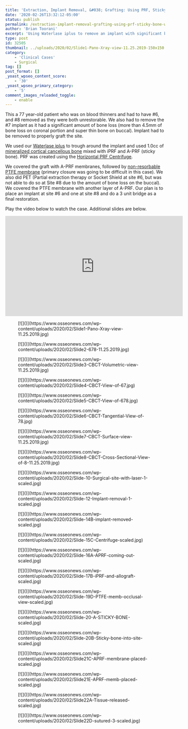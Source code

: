 ```yaml
---
title: 'Extraction, Implant Removal, &#038; Grafting: Using PRF, Sticky Bone &#038; Waterlase iPlus'
date: '2020-02-26T13:32:12-05:00'
status: publish
permalink: /extraction-implant-removal-grafting-using-prf-sticky-bone-waterlase-iplus
author: 'Brian Toorani'
excerpt: 'Using Waterlase iplus to remove an implant with significant bone loss. Grafting with PRF from Horizontal Centrifuge and non-resorbable PTFE membranes.'
type: post
id: 32505
thumbnail: ../uploads/2020/02/Slide1-Pano-Xray-view-11.25.2019-150x150.jpg
category:
    - 'Clinical Cases'
    - Surgical
tag: []
post_format: []
_yoast_wpseo_content_score:
    - '30'
_yoast_wpseo_primary_category:
    - '5'
comment_images_reloaded_toggle:
    - enable
---
```

This a 77 year-old patient who was on blood thinners and had to have #6, and #8 removed as they were both unrestorable. We also had to remove the #7 implant as it had a significant amount of bone loss (more than 4.5mm of bone loss on coronal portion and super thin bone on buccal). Implant had to be removed to properly graft the site.

We used our [Waterlase iplus](https://www.biolase.com/products/dental-lasers-all-tissue/waterlase-iplus/) to trough around the implant and used 1.0cc of [<u>mineralized cortical cancellous bone</u>](https://www.ddsgadget.com/biologics/bone-grafting/allografts/mineralized-cortical-cancellous-bone-0418.html) mixed with iPRF and A-PRF (sticky bone). PRF was created using the [<u>Horizontal PRF Centrifuge</u>](https://www.ddsgadget.com/horizon-6-flex-premium-horizontal-centrifuge-prf.html).

We covered the graft with A-PRF membranes, followed by [<u>non-resorbable PTFE membrane</u>](https://www.ddsgadget.com/biologics/membranes/non-resorbable-membranes.html) (primary closure was going to be difficult in this case). We also did PET (Partial extraction therapy or Socket Shield at site #6, but was not able to do so at Site #8 due to the amount of bone loss on the buccal). We covered the PTFE membrane with another layer of A-PRF. Our plan is to place an implant at site #6 and one at site #8 and do a 3 unit bridge as a final restoration.

Play the video below to watch the case. Additional slides are below.

<iframe allowfullscreen="" frameborder="0" height="315" src="https://www.youtube.com/embed/MV9N2NvUUUA?rel=0" width="560"></iframe>

<div class="foogallery foogallery-container foogallery-default foogallery-lightbox-foobox fg-gutter-10 fg-center fg-default fg-light fg-border-thin fg-shadow-small fg-loading-default fg-loaded-fade-in fg-custom fg-caption-hover fg-hover-fade fg-hover-zoom" data-fg-common-fields="1" data-foogallery="{"item":{"showCaptionTitle":true,"showCaptionDescription":true},"lazy":true,"src":"data-src-fg","srcset":"data-srcset-fg"}" id="foogallery-gallery-32527"><div class="fg-item"><figure class="fg-item-inner">[<span class="fg-image-wrap">![]()</span>](https://www.osseonews.com/wp-content/uploads/2020/02/Slide1-Pano-Xray-view-11.25.2019.jpg)<figcaption class="fg-caption"><div class="fg-caption-inner"></div></figcaption></figure><div class="fg-loader"></div></div><div class="fg-item"><figure class="fg-item-inner">[<span class="fg-image-wrap">![]()</span>](https://www.osseonews.com/wp-content/uploads/2020/02/Slide2-678-11.25.2019.jpg)<figcaption class="fg-caption"><div class="fg-caption-inner"></div></figcaption></figure><div class="fg-loader"></div></div><div class="fg-item"><figure class="fg-item-inner">[<span class="fg-image-wrap">![]()</span>](https://www.osseonews.com/wp-content/uploads/2020/02/Slide3-CBCT-Volumetric-view-11.25.2019.jpg)<figcaption class="fg-caption"><div class="fg-caption-inner"></div></figcaption></figure><div class="fg-loader"></div></div><div class="fg-item"><figure class="fg-item-inner">[<span class="fg-image-wrap">![]()</span>](https://www.osseonews.com/wp-content/uploads/2020/02/Slide4-CBCT-View-of-67.jpg)<figcaption class="fg-caption"><div class="fg-caption-inner"></div></figcaption></figure><div class="fg-loader"></div></div><div class="fg-item"><figure class="fg-item-inner">[<span class="fg-image-wrap">![]()</span>](https://www.osseonews.com/wp-content/uploads/2020/02/Slide5-CBCT-View-of-678.jpg)<figcaption class="fg-caption"><div class="fg-caption-inner"></div></figcaption></figure><div class="fg-loader"></div></div><div class="fg-item"><figure class="fg-item-inner">[<span class="fg-image-wrap">![]()</span>](https://www.osseonews.com/wp-content/uploads/2020/02/Slide6-CBCT-Tangential-View-of-78.jpg)<figcaption class="fg-caption"><div class="fg-caption-inner"></div></figcaption></figure><div class="fg-loader"></div></div><div class="fg-item"><figure class="fg-item-inner">[<span class="fg-image-wrap">![]()</span>](https://www.osseonews.com/wp-content/uploads/2020/02/Slide7-CBCT-Surface-view-11.25.2019.jpg)<figcaption class="fg-caption"><div class="fg-caption-inner"></div></figcaption></figure><div class="fg-loader"></div></div><div class="fg-item"><figure class="fg-item-inner">[<span class="fg-image-wrap">![]()</span>](https://www.osseonews.com/wp-content/uploads/2020/02/Slide8-CBCT-Cross-Sectional-View-of-8-11.25.2019.jpg)<figcaption class="fg-caption"><div class="fg-caption-inner"></div></figcaption></figure><div class="fg-loader"></div></div><div class="fg-item"><figure class="fg-item-inner">[<span class="fg-image-wrap">![]()</span>](https://www.osseonews.com/wp-content/uploads/2020/02/Slide-10-Surgical-site-with-laser-1-scaled.jpg)<figcaption class="fg-caption"><div class="fg-caption-inner"></div></figcaption></figure><div class="fg-loader"></div></div><div class="fg-item"><figure class="fg-item-inner">[<span class="fg-image-wrap">![]()</span>](https://www.osseonews.com/wp-content/uploads/2020/02/Slide-12-Implant-removal-1-scaled.jpg)<figcaption class="fg-caption"><div class="fg-caption-inner"></div></figcaption></figure><div class="fg-loader"></div></div><div class="fg-item"><figure class="fg-item-inner">[<span class="fg-image-wrap">![]()</span>](https://www.osseonews.com/wp-content/uploads/2020/02/Slide-14B-implant-removed-scaled.jpg)<figcaption class="fg-caption"><div class="fg-caption-inner"></div></figcaption></figure><div class="fg-loader"></div></div><div class="fg-item"><figure class="fg-item-inner">[<span class="fg-image-wrap">![]()</span>](https://www.osseonews.com/wp-content/uploads/2020/02/Slide-15C-Centrifuge-scaled.jpg)<figcaption class="fg-caption"><div class="fg-caption-inner"></div></figcaption></figure><div class="fg-loader"></div></div><div class="fg-item"><figure class="fg-item-inner">[<span class="fg-image-wrap">![]()</span>](https://www.osseonews.com/wp-content/uploads/2020/02/Slide-16A-APRF-coming-out-scaled.jpg)<figcaption class="fg-caption"><div class="fg-caption-inner"></div></figcaption></figure><div class="fg-loader"></div></div><div class="fg-item"><figure class="fg-item-inner">[<span class="fg-image-wrap">![]()</span>](https://www.osseonews.com/wp-content/uploads/2020/02/Slide-17B-iPRF-and-allograft-scaled.jpg)<figcaption class="fg-caption"><div class="fg-caption-inner"></div></figcaption></figure><div class="fg-loader"></div></div><div class="fg-item"><figure class="fg-item-inner">[<span class="fg-image-wrap">![]()</span>](https://www.osseonews.com/wp-content/uploads/2020/02/Slide-19D-PTFE-memb-occlusal-view-scaled.jpg)<figcaption class="fg-caption"><div class="fg-caption-inner"></div></figcaption></figure><div class="fg-loader"></div></div><div class="fg-item"><figure class="fg-item-inner">[<span class="fg-image-wrap">![]()</span>](https://www.osseonews.com/wp-content/uploads/2020/02/Slide-20-A-STICKY-BONE-scaled.jpg)<figcaption class="fg-caption"><div class="fg-caption-inner"></div></figcaption></figure><div class="fg-loader"></div></div><div class="fg-item"><figure class="fg-item-inner">[<span class="fg-image-wrap">![]()</span>](https://www.osseonews.com/wp-content/uploads/2020/02/Slide-20B-Sticky-bone-into-site-scaled.jpg)<figcaption class="fg-caption"><div class="fg-caption-inner"></div></figcaption></figure><div class="fg-loader"></div></div><div class="fg-item"><figure class="fg-item-inner">[<span class="fg-image-wrap">![]()</span>](https://www.osseonews.com/wp-content/uploads/2020/02/Slide21C-APRF-membrane-placed-scaled.jpg)<figcaption class="fg-caption"><div class="fg-caption-inner"></div></figcaption></figure><div class="fg-loader"></div></div><div class="fg-item"><figure class="fg-item-inner">[<span class="fg-image-wrap">![]()</span>](https://www.osseonews.com/wp-content/uploads/2020/02/Slide21E-APRF-memb-placed-scaled.jpg)<figcaption class="fg-caption"><div class="fg-caption-inner"></div></figcaption></figure><div class="fg-loader"></div></div><div class="fg-item"><figure class="fg-item-inner">[<span class="fg-image-wrap">![]()</span>](https://www.osseonews.com/wp-content/uploads/2020/02/Slide22A-Tissue-released-scaled.jpg)<figcaption class="fg-caption"><div class="fg-caption-inner"></div></figcaption></figure><div class="fg-loader"></div></div><div class="fg-item"><figure class="fg-item-inner">[<span class="fg-image-wrap">![]()</span>](https://www.osseonews.com/wp-content/uploads/2020/02/Slide22D-sutured-3-scaled.jpg)<figcaption class="fg-caption"><div class="fg-caption-inner"></div></figcaption></figure><div class="fg-loader"></div></div></div>